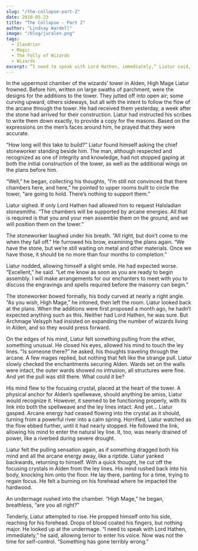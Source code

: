 ```yaml
---
slug: "/the-collapse-part-2"
date: 2018-05-23
title: "The Collapse - Part 2"
author: "Lindsay Wardell"
image: "/blog/juralen.png"
tags:
  - Ilandrior
  - Magic
  - The Folly of Wizards
  - Wizards
excerpt: “I need to speak with Lord Hathen, immediately,” Liatur said, allowing terror to enter his voice. Now was not the time for self-control. “Something has gone terribly wrong.”
---
```

In the uppermost chamber of the wizards’ tower in Alden, High Mage Liatur frowned. Before him, written on large swaths of parchment, were the designs for the additions to the tower. They jutted off into open air; some curving upward, others sideways, but all with the intent to follow the flow of the arcane through the tower. He had received them yesterday, a week after the stone had arrived for their construction. Liatur had instructed his scribes to write them down exactly, to provide a copy for the masons. Based on the expressions on the men’s faces around him, he prayed that they were accurate.

“How long will this take to build?” Liatur found himself asking the chief stoneworker standing beside him. The man, although respected and recognized as one of integrity and knowledge, had not stopped gaping at both the initial construction of the tower, as well as the additional wings on the plans before him.

“Well,” he began, collecting his thoughts, “I’m still not convinced that there chambers here, and here,” he pointed to upper rooms built to circle the tower, “are going to hold. There’s nothing to support them.”

Liatur sighed. If only Lord Hathen had allowed him to request Halsladian stonesmiths. “The chambers will be supported by arcane energies. All that is required is that you and your men assemble them on the ground, and we will position them on the tower.”

The stoneworker laughed under his breath. “All right, but don’t come to me when they fall off.” He furrowed his brow, examining the plans again. “We have the stone, but we’re still waiting on metal and other materials. Once we have those, it should be no more than four months to completion.”

Liatur nodded, allowing himself a slight smile. He had expected worse. “Excellent,” he said. “Let me know as soon as you are ready to begin assembly. I will make arrangements for our enchanters to meet with you to discuss the engravings and spells required before the masonry can begin.”

The stoneworker bowed formally, his body curved at nearly a right angle. “As you wish, High Mage,” he intoned, then left the room. Liatur looked back at the plans. When the additions were first proposed a month ago, he hadn’t expected anything such as this. Neither had Lord Hathen, he was sure. But Archmage Velsyph had insisted on expanding the number of wizards living in Alden, and so they would press forward.

On the edges of his mind, Liatur felt something pulling from the ether, something unusual. He closed his eyes, allowed his mind to touch the ley lines. “Is someone there?” he asked, his thoughts traveling through the arcane. A few mages replied, but nothing that felt like the strange pull. Liatur slowly checked the enchantments securing Alden. Wards set on the walls were intact, the outer wards showed no intrusion, all structures were fine. And yet the pull was still there. What could it be?

His mind flew to the focusing crystal, placed at the heart of the tower. A physical anchor for Alden’s spellweave, should anything be amiss, Liatur would recognize it. However, it seemed to be functioning properly, with its link into both the spellweave and the ley lines intact. And yet… Liatur gasped. Arcane energy had ceased flowing into the crystal as it should, turning from a powerful river into a calm spring. Horrified, Liatur watched as the flow ebbed further, until it had nearly stopped. He followed the link, allowing his mind to enter the natural ley line. It, too, was nearly drained of power, like a riverbed during severe drought.

Liatur felt the pulling sensation again, as if something dragged both his mind and all the arcane energy away, like a riptide. Liatur yanked backwards, returning to himself. With a quick thought, he cut off the focusing crystals in Alden from the ley lines. His mind rushed back into his body, knocking him onto the floor. He lay there, panting for a time, trying to regain focus. He felt a burning on his forehead where he impacted the hardwood.

An undermage rushed into the chamber. “High Mage,” he began, breathless, “are you all right?”

Tenderly, Liatur attempted to rise. He propped himself onto his side, reaching for his forehead. Drops of blood coated his fingers, but nothing major. He looked up at the undermage. “I need to speak with Lord Hathen, immediately,” he said, allowing terror to enter his voice. Now was not the time for self-control. “Something has gone terribly wrong.”